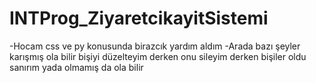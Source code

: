 # INTProg_ZiyaretcikayitSistemi
-Hocam css ve py konusunda birazcık yardım aldım
-Arada bazı şeyler karışmış ola bilir bişiyi düzelteyim derken onu sileyim derken bişiler oldu sanırım yada olmamış da ola bilir
